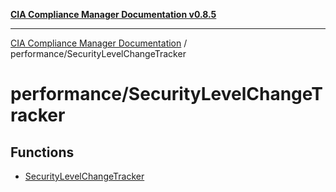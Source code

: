 [**CIA Compliance Manager Documentation v0.8.5**](../../README.md)

***

[CIA Compliance Manager Documentation](../../modules.md) / performance/SecurityLevelChangeTracker

# performance/SecurityLevelChangeTracker

## Functions

- [SecurityLevelChangeTracker](functions/SecurityLevelChangeTracker.md)
